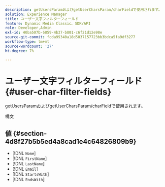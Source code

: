 ```yaml
---
description: getUsersParamおよびgetUserCharsParam/charFieldで使用されます。
solution: Experience Manager
title: ユーザー文字フィルターフィールド
feature: Dynamic Media Classic、SDK/API
role: Developer,Admin
exl-id: 40ba507b-6859-4b37-b801-c6f21d12e98e
source-git-commit: fcda99340a18d5037157723bb3bdca5fa9df3277
workflow-type: tm+mt
source-wordcount: '27'
ht-degree: 7%

---
```


# ユーザー文字フィルターフィールド{#user-char-filter-fields}

getUsersParamおよびgetUserCharsParam/charFieldで使用されます。

構文

## 値 {#section-4d8f27b5b5ed4a8cad1e4c64826809b9}

* [!DNL `None`]
* [!DNL `FirstName`]
* [!DNL `LastName`]
* [!DNL `Email`]
* [!DNL `StartsWith`]
* [!DNL `EndsWith`]

